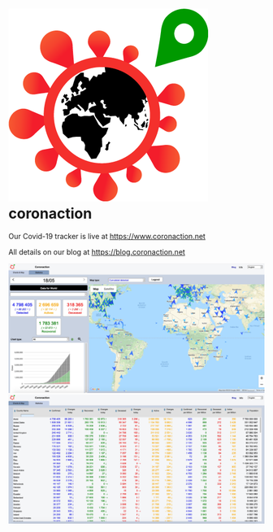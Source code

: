 # [<img src="/images/coronaction-logo-with-earth.png">](https://www.coronaction.net/) coronaction

Our Covid-19 tracker is live at https://www.coronaction.net

All details on our blog at https://blog.coronaction.net

[<img src="/images/coronaction-map.jpg">](https://www.coronaction.net/)
[<img src="/images/coronaction-statistics.jpg">](https://www.coronaction.net/)
